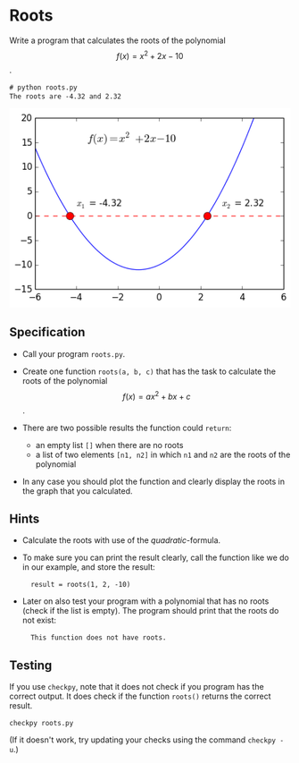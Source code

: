 # Roots

Write a program that calculates the roots of the polynomial $$f(x)=x^2+2x-10$$.

    # python roots.py
    The roots are -4.32 and 2.32

![](../../assets/PolynoomAnalyse.png)


## Specification

* Call your program `roots.py`.

* Create one function `roots(a, b, c)` that has the task to calculate the roots of the polynomial $$f(x)=ax^2+bx+c$$.

* There are two possible results the function could `return`:

    * an empty list `[]` when there are no roots
    * a list of two elements `[n1, n2]` in which `n1` and `n2` are the roots of the polynomial

* In any case you should plot the function and clearly display the roots in the graph that you calculated.

## Hints

* Calculate the roots with use of the *quadratic*-formula.

* To make sure you can print the result clearly, call the function like we do in our example, and store the result:

        result = roots(1, 2, -10)

* Later on also test your program with a polynomial that has no roots (check if the list is empty). The program should print that the roots do not exist:

        This function does not have roots.

## Testing

If you use `checkpy`, note that it does not check if you program has the correct output. It does check if the function `roots()` returns the correct result.

    checkpy roots.py

(If it doesn't work, try updating your checks using the command `checkpy -u`.)
